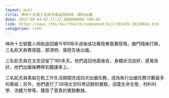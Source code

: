 ```yaml
---
layout: post
title: 神舟十五號三名航天員返回地球　順利出艙
date: 2023-06-04 07:17:11.000000000 +08:00
link: https://news.rthk.hk/rthk/ch/component/k2/1703435-20230604.htm
categories: rthk
---
```


神舟十五號載人飛船返回艙今早6時半過後成功著陸東風著陸場，艙門隨後打開，三名航天員費俊龍、鄧清明、張陸先後出艙。

三名航天員在太空逗留了180多天。他們返回地面後告，身體狀況良好，感覺良好。他們出艙後轉移到醫護車上。

三名航天員乘組在軌工作生活期間完成四次出艙任務，成為執行出艙任務次數最多的乘組；另外，他們進行了38項太空科學試驗和實驗，涵蓋生命生態、材料科學、流體力學等，獲取了寶貴的實驗數據。
